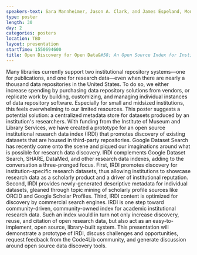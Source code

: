 ```yaml
---
speakers-text: Sara Mannheimer, Jason A. Clark, and James Espeland, Montana State University
type: poster
length: 30
day: 2
categories: posters
location: TBD
layout: presentation
startTime: 1550694600
title: Open Discovery for Open Data&#58; An Open Source Index for Institutional Research Data
---
```

Many libraries currently support two institutional repository systems—one for publications, and one for research data—even when there are nearly a thousand data repositories in the United States. To do so, we either increase spending by purchasing data repository solutions from vendors, or replicate work by building, customizing, and managing individual instances of data repository software. Especially for small and midsized institutions, this feels overwhelming to our limited resources. This poster suggests a potential solution: a centralized metadata store for datasets produced by an institution's researchers. With funding from the Institute of Museum and Library Services, we have created a prototype for an open source institutional research data index (IRDI) that promotes discovery of existing datasets that are housed in third-party repositories. Google Dataset Search has recently come onto the scene and piqued our imaginations around what is possible for research data discovery. IRDI complements Google Dataset Search, SHARE, DataMed, and other research data indexes, adding to the conversation a three-pronged focus. First, IRDI promotes discovery for institution-specific research datasets, thus allowing institutions to showcase research data as a scholarly product and a driver of institutional reputation. Second, IRDI provides newly-generated descriptive metadata for individual datasets, gleaned through topic mining of scholarly profile sources like ORCID and Google Scholar Profiles. Third, IRDI content is optimized for discovery by commercial search engines. IRDI is one step toward community-driven, community-owned index for academic institutional research data. Such an index would in turn not only increase discovery, reuse, and citation of open research data, but also act as an easy-to-implement, open source, library-built system. This presentation will demonstrate a prototype of IRDI, discuss challenges and opportunities, request feedback from the Code4Lib community, and generate discussion around open source data discovery tools.